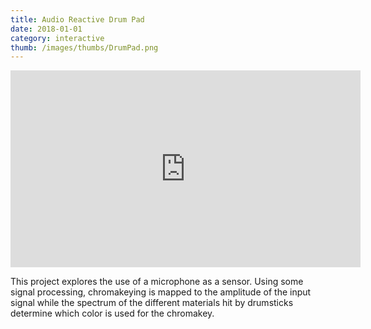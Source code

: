 ```yaml
---
title: Audio Reactive Drum Pad
date: 2018-01-01
category: interactive
thumb: /images/thumbs/DrumPad.png
---
```


<iframe width="560" height="315" src="https://www.youtube.com/embed/8MUhB41oi88" frameborder="0" allow="accelerometer; autoplay; encrypted-media; gyroscope; picture-in-picture" allowfullscreen></iframe>

This project explores the use of a microphone as a sensor. Using some signal processing, chromakeying is mapped to the amplitude of the input signal while the spectrum of the different materials hit by drumsticks determine which color is used for the chromakey.
